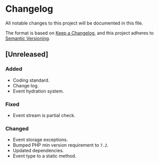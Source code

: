 # Changelog
All notable changes to this project will be documented in this file.

The format is based on [Keep a Changelog](https://keepachangelog.com/en/1.0.0/),
and this project adheres to [Semantic Versioning](https://semver.org/spec/v2.0.0.html).

## [Unreleased]

### Added

- Coding standard.
- Change log.
- Event hydration system.

### Fixed

- Event stream is partial check.

### Changed

- Event storage exceptions.
- Bumped PHP min version requirement to `7.2`.
- Updated dependencies.
- Event type to a static method.

